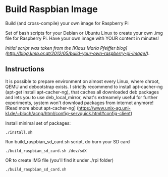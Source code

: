 Build Raspbian Image
=========================================================

Build (and cross-compile) your own image for Raspberry Pi

Set of bash scripts for your Debian or Ubuntu Linux to create your own .img file for Raspberry Pi.
Have your own image with YOUR content in minutes!

*Initial script was taken from the [Klaus Maria Pfeiffer blog] (http://blog.kmp.or.at/2012/05/build-your-own-raspberry-pi-image/).*

Instructions
---------------------------------------------------------

It is possible to prepare environment on almost every Linux, where chroot, QEMU and debootstrap exists.
I strictly recommend to install apt-cacher-ng (apt-get install apt-cacher-ng), that caches all downloaded deb packages and lets you to use deb_local_mirror, what's extreamely useful for further experiments, system won't download packages from internet anymore! [Read more about apt-cacher-ng] (https://www.unix-ag.uni-kl.de/~bloch/acng/html/config-servquick.html#config-client)

Install minimal set of packages:

	./install.sh

Run build_raspbian_sd_card.sh script, do burn your SD card

	./build_raspbian_sd_card.sh /dev/sdX

OR to create IMG file (you'll find it under ./rpi folder)

	./build_raspbian_sd_card.sh
